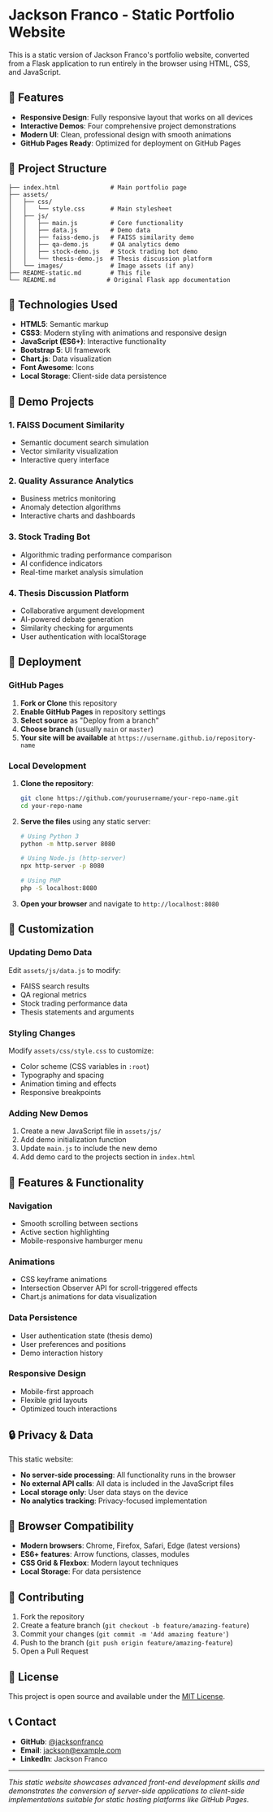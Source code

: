 # Jackson Franco - Static Portfolio Website

This is a static version of Jackson Franco's portfolio website, converted from a Flask application to run entirely in the browser using HTML, CSS, and JavaScript.

## 🚀 Features

- **Responsive Design**: Fully responsive layout that works on all devices
- **Interactive Demos**: Four comprehensive project demonstrations
- **Modern UI**: Clean, professional design with smooth animations
- **GitHub Pages Ready**: Optimized for deployment on GitHub Pages

## 📁 Project Structure

```
├── index.html              # Main portfolio page
├── assets/
│   ├── css/
│   │   └── style.css       # Main stylesheet
│   ├── js/
│   │   ├── main.js         # Core functionality
│   │   ├── data.js         # Demo data
│   │   ├── faiss-demo.js   # FAISS similarity demo
│   │   ├── qa-demo.js      # QA analytics demo
│   │   ├── stock-demo.js   # Stock trading bot demo
│   │   └── thesis-demo.js  # Thesis discussion platform
│   └── images/             # Image assets (if any)
├── README-static.md        # This file
└── README.md              # Original Flask app documentation
```

## 🔧 Technologies Used

- **HTML5**: Semantic markup
- **CSS3**: Modern styling with animations and responsive design
- **JavaScript (ES6+)**: Interactive functionality
- **Bootstrap 5**: UI framework
- **Chart.js**: Data visualization
- **Font Awesome**: Icons
- **Local Storage**: Client-side data persistence

## 🎯 Demo Projects

### 1. FAISS Document Similarity
- Semantic document search simulation
- Vector similarity visualization
- Interactive query interface

### 2. Quality Assurance Analytics
- Business metrics monitoring
- Anomaly detection algorithms
- Interactive charts and dashboards

### 3. Stock Trading Bot
- Algorithmic trading performance comparison
- AI confidence indicators
- Real-time market analysis simulation

### 4. Thesis Discussion Platform
- Collaborative argument development
- AI-powered debate generation
- Similarity checking for arguments
- User authentication with localStorage

## 🚀 Deployment

### GitHub Pages

1. **Fork or Clone** this repository
2. **Enable GitHub Pages** in repository settings
3. **Select source** as "Deploy from a branch"
4. **Choose branch** (usually `main` or `master`)
5. **Your site will be available** at `https://username.github.io/repository-name`

### Local Development

1. **Clone the repository**:
   ```bash
   git clone https://github.com/yourusername/your-repo-name.git
   cd your-repo-name
   ```

2. **Serve the files** using any static server:
   ```bash
   # Using Python 3
   python -m http.server 8080
   
   # Using Node.js (http-server)
   npx http-server -p 8080
   
   # Using PHP
   php -S localhost:8080
   ```

3. **Open your browser** and navigate to `http://localhost:8080`

## 🎨 Customization

### Updating Demo Data
Edit `assets/js/data.js` to modify:
- FAISS search results
- QA regional metrics
- Stock trading performance data
- Thesis statements and arguments

### Styling Changes
Modify `assets/css/style.css` to customize:
- Color scheme (CSS variables in `:root`)
- Typography and spacing
- Animation timing and effects
- Responsive breakpoints

### Adding New Demos
1. Create a new JavaScript file in `assets/js/`
2. Add demo initialization function
3. Update `main.js` to include the new demo
4. Add demo card to the projects section in `index.html`

## 🌟 Features & Functionality

### Navigation
- Smooth scrolling between sections
- Active section highlighting
- Mobile-responsive hamburger menu

### Animations
- CSS keyframe animations
- Intersection Observer API for scroll-triggered effects
- Chart.js animations for data visualization

### Data Persistence
- User authentication state (thesis demo)
- User preferences and positions
- Demo interaction history

### Responsive Design
- Mobile-first approach
- Flexible grid layouts
- Optimized touch interactions

## 🔒 Privacy & Data

This static website:
- **No server-side processing**: All functionality runs in the browser
- **No external API calls**: All data is included in the JavaScript files
- **Local storage only**: User data stays on the device
- **No analytics tracking**: Privacy-focused implementation

## 📝 Browser Compatibility

- **Modern browsers**: Chrome, Firefox, Safari, Edge (latest versions)
- **ES6+ features**: Arrow functions, classes, modules
- **CSS Grid & Flexbox**: Modern layout techniques
- **Local Storage**: For data persistence

## 🤝 Contributing

1. Fork the repository
2. Create a feature branch (`git checkout -b feature/amazing-feature`)
3. Commit your changes (`git commit -m 'Add amazing feature'`)
4. Push to the branch (`git push origin feature/amazing-feature`)
5. Open a Pull Request

## 📄 License

This project is open source and available under the [MIT License](LICENSE).

## 📞 Contact

- **GitHub**: [@jacksonfranco](https://github.com/jacksonfranco)
- **Email**: jackson@example.com
- **LinkedIn**: Jackson Franco

---

*This static website showcases advanced front-end development skills and demonstrates the conversion of server-side applications to client-side implementations suitable for static hosting platforms like GitHub Pages.* 